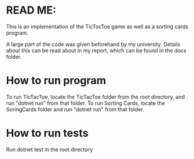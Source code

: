 # READ ME: 
This is an implementation of the TicTocToe game as well as a sorting cards program. 

A large part of the code was given beforehand by my university. Details about this can be read about in my report, which can be found in the docs folder.

# How to run program
To run TicTacToe, locate the TicTacToe folder from the root directory, and run "dotnet run" from that folder.
To run Sorting Cards, locate the SoringCards folder and run "dotnet run" from that folder.

# How to run tests
Run dotnet test in the root directory
